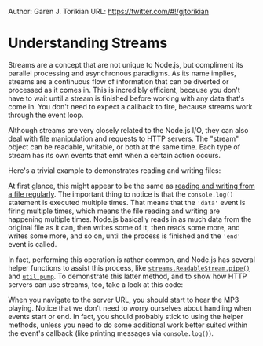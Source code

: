 Author: Garen J. Torikian
URL: https://twitter.com/#!/gjtorikian

#  Understanding Streams

Streams are a concept that are not unique to Node.js, but compliment its parallel processing and asynchronous paradigms. As its name implies, streams are a continuous flow of information that can be diverted or processed as it comes in. This is incredibly efficient, because you don't have to wait until a stream is finished before working with any data that's come in. You don't need to expect a callback to fire, because streams work through  the event loop.

Although streams are very closely related to the Node.js I/O, they can also deal with file manipulation and requests to HTTP servers. The "stream" object can be readable, writable, or both at the same time. Each type of stream has its own events that emit when a certain action occurs.

Here's a trivial example to demonstrates reading and writing files:

<script src='http://snippets.nodemanual.org/github.com/mattpardee/nodemanual.org-examples/nodejs_dev_guide/understanding_streams/streams.ex.1.js?linestart=3&lineend=0&showlines=false' defer='defer'></script>

At first glance, this might appear to be the same as [reading and writing from a file regularly](reading_and_writing_files.html). The important thing to notice is that the `console.log()` statement is executed multiple times. That means that the `'data'` event is firing multiple times, which means the file reading and writing are happening multiple times. Node.js basically reads in as much data from the original file as it can, then writes some of it, then reads some more, and writes some more, and so on, until the process is finished and the `'end'` event is called.

In fact, performing this operation is rather common, and Node.js has several helper functions to assist this process, like [`streams.ReadableStream.pipe()`](../nodejs_ref_guide/stream.html#stream.ReadableStream.event.pipe) and [`util.pump`](../nodejs_ref_guide/util.html#util.pump). To demonstrate this latter method, and to show how HTTP servers can use streams, too, take a look at this code:

<script src='http://snippets.nodemanual.org/github.com/mattpardee/nodemanual.org-examples/nodejs_dev_guide/understanding_streams/streams.ex.2.js?linestart=3&lineend=0&showlines=false' defer='defer'></script>

When you navigate to the server URL, you should start to hear the MP3 playing. Notice that we don't need to worry ourselves about handling when events start or end. In fact, you should probably stick to using the helper methods, unless you need to do some additional work better suited within the event's callback (like printing messages via `console.log()`).